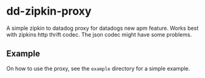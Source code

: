 # dd-zipkin-proxy

A simple zipkin to datadog proxy for datadogs new apm feature. Works best
with zipkins http thrift codec. The json codec might have some problems.

## Example

On how to use the proxy, see the `example` directory for a simple example.

